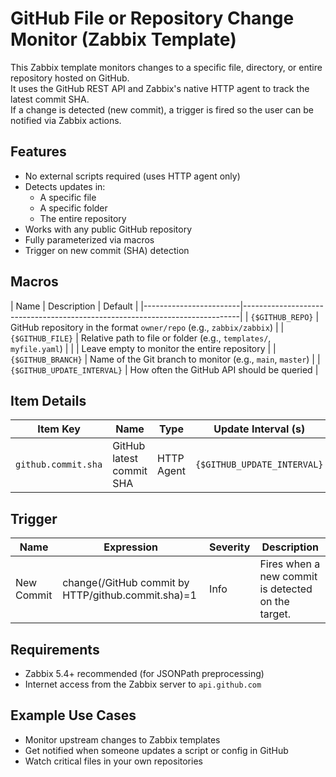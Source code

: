 # GitHub File or Repository Change Monitor (Zabbix Template)

This Zabbix template monitors changes to a specific file, directory, or entire repository hosted on GitHub.  
It uses the GitHub REST API and Zabbix's native HTTP agent to track the latest commit SHA.  
If a change is detected (new commit), a trigger is fired so the user can be notified via Zabbix actions.

## Features

- No external scripts required (uses HTTP agent only)
- Detects updates in:
  - A specific file
  - A specific folder
  - The entire repository
- Works with any public GitHub repository
- Fully parameterized via macros
- Trigger on new commit (SHA) detection

## Macros

| Name                  | Description                                                                 | Default   |
|------------------------|-----------------------------------------------------------------------------|
| `{$GITHUB_REPO}`       | GitHub repository in the format `owner/repo` (e.g., `zabbix/zabbix`)        |
| `{$GITHUB_FILE}`       | Relative path to file or folder (e.g., `templates/`, `myfile.yaml`)         |
|                        | Leave empty to monitor the entire repository                                |
| `{$GITHUB_BRANCH}`     | Name of the Git branch to monitor (e.g., `main`, `master`)                  |
| `{$GITHUB_UPDATE_INTERVAL}` | How often the GitHub API should be queried     |

## Item Details


| Item Key            | Name                     | Type       | Update Interval (s)         | Preprocessing                                    |
| ------------------- | ------------------------ | ---------- | --------------------------- | ------------------------------------------------ |
| `github.commit.sha` | GitHub latest commit SHA | HTTP Agent | `{$GITHUB_UPDATE_INTERVAL}` | JSONPath: `$.body[0].sha` |

## Trigger

| Name                         | Expression                                   | Severity | Description                                        |
| ---------------------------- | -------------------------------------------- | -------- | -------------------------------------------------- |
| New Commit | change(/GitHub commit by HTTP/github.commit.sha)=1 | Info     | Fires when a new commit is detected on the target. |


## Requirements

- Zabbix 5.4+ recommended (for JSONPath preprocessing)
- Internet access from the Zabbix server to `api.github.com`

## Example Use Cases

- Monitor upstream changes to Zabbix templates
- Get notified when someone updates a script or config in GitHub
- Watch critical files in your own repositories